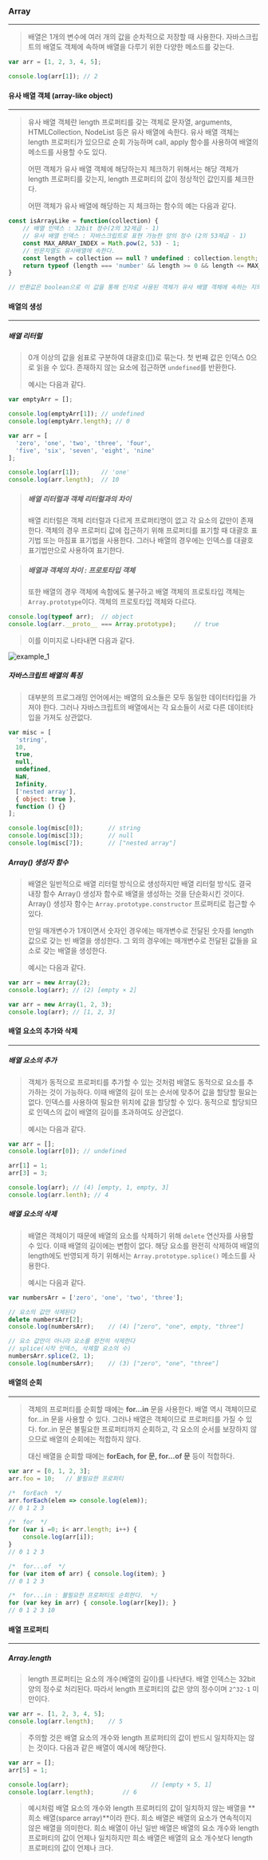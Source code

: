 ### Array

------

> 배열은 1개의 변수에 여러 개의 값을 순차적으로 저장할 때 사용한다. 자바스크립트의 배열도 객체에 속하며 배열을 다루기 위한 다양한 메소드를 갖는다.

```js
var arr = [1, 2, 3, 4, 5];

console.log(arr[1]); // 2
```





#### 유사 배열 객체 (array-like object)

------

> 유사 배열 객체란 length 프로퍼티를 갖는 객체로 문자열, arguments, HTMLCollection, NodeList 등은 유사 배열에 속한다. 유사 배열 객체는 length 프로퍼티가 있으므로 순회 가능하며 call, apply 함수를 사용하여 배열의 메소드를 사용할 수도 있다.
>
> 어떤 객체가 유사 배열 객체에 해당하는지 체크하기 위해서는 해당 객체가 length 프로퍼티를 갖는지, length 프로퍼티의 값이 정상적인 값인지를 체크한다. 
>
> 어떤 객체가 유사 배열에 해당하는 지 체크하는 함수의 예는 다음과 같다.

```javascript
const isArrayLike = function(collection) {
    // 배열 인덱스 : 32bit 정수(2의 32제곱 - 1)
    // 유사 배열 인덱스 : 자바스크립트로 표현 가능한 양의 정수 (2의 53제곱 - 1)
    const MAX_ARRAY_INDEX = Math.pow(2, 53) - 1;
    // 빈문자열도 유사배열에 속한다.
    const length = collection == null ? undefined : collection.length;
    return typeof (length === 'number' && length >= 0 && length <= MAX_ARRAY_INDEX);
}

// 반환값은 boolean으로 이 값을 통해 인자로 사용된 객체가 유사 배열 객체에 속하는 지의 여부를 알 수 있다.
```





#### 배열의 생성

------

##### 배열 리터럴

> 0개 이상의 값을 쉼표로 구분하여 대괄호([])로 묶는다. 첫 번째 값은 인덱스 0으로 읽을 수 있다. 존재하지 않는 요소에 접근하면 `undefined`를 반환한다.
>
> 예시는 다음과 같다.

```javascript
var emptyArr = [];

console.log(emptyArr[1]); // undefined
console.log(emptyArr.length); // 0

var arr = [
  'zero', 'one', 'two', 'three', 'four',
  'five', 'six', 'seven', 'eight', 'nine'
];

console.log(arr[1]);      // 'one'
console.log(arr.length);  // 10
```



> ##### 배열 리터럴과 객체 리터럴과의 차이
>
> 배열 리터럴은 객체 리터럴과 다르게 프로퍼티명이 없고 각 요소의 값만이 존재한다. 객체의 경우 프로퍼티 값에 접근하기 위해 프로퍼티를 표기할 때 대괄호 표기법 또는 마침표 표기법을 사용한다. 그러나 배열의 경우에는 인덱스를 대괄호 표기법만으로 사용하여 표기한다.



> ##### 배열과 객체의 차이 : 프로토타입 객체
>
> 또한 배열의 경우 객체에 속함에도 불구하고 배열 객체의 프로토타입 객체는 `Array.prototype`이다. 객체의 프로토타입 객체와 다르다.

```javascript
console.log(typeof arr);  // object
console.log(arr.__proto__ === Array.prototype);		// true
```

> 이를 이미지로 나타내면 다음과 같다.

![example_1](./image/js_5_1.png)



##### 자바스크립트 배열의 특징

> 대부분의 프로그래밍 언어에서는 배열의 요소들은 모두 동일한 데이터타입을 가져야 한다. 그러나 자바스크립트의 배열에서는 각 요소들이 서로 다른 데이터타입을 가져도 상관없다.

```javascript
var misc = [
  'string',
  10,
  true,
  null,
  undefined,
  NaN,
  Infinity,
  ['nested array'],
  { object: true },
  function () {}
];
```

```javascript
console.log(misc[0]);		// string
console.log(misc[3]);		// null
console.log(misc[7]);		// ["nested array"]
```



##### Array() 생성자 함수

> 배열은 일반적으로 배열 리터럴 방식으로 생성하지만 배열 리터럴 방식도 결국 내장 함수 Array() 생성자 함수로 배열을 생성하는 것을 단순화시킨 것이다. Array() 생성자 함수는 `Array.prototype.constructor` 프로퍼티로 접근할 수 있다. 
>
> 만일 매개변수가 1개이면서 숫자인 경우에는 매개변수로 전달된 숫자를 length 값으로 갖는 빈 배열을 생성한다. 그 외의 경우에는 매개변수로 전달된 값들을 요소로 갖는 배열을 생성한다.
>
> 예시는 다음과 같다.

```javascript
var arr = new Array(2);
console.log(arr); // (2) [empty × 2]

var arr = new Array(1, 2, 3);
console.log(arr); // [1, 2, 3]
```





#### 배열 요소의 추가와 삭제

------

##### 배열 요소의 추가

> 객체가 동적으로 프로퍼티를 추가할 수 있는 것처럼 배열도 동적으로 요소를 추가하는 것이 가능하다. 이때 배열의 길이 또는 순서에 맞추어 값을 할당할 필요는 없다. 인덱스를 사용하여 필요한 위치에 값을 할당할 수 있다. 동적으로 할당되므로 인덱스의 값이 배열의 길이를 초과하여도 상관없다.
>
> 예시는 다음과 같다.

```javascript
var arr = [];
console.log(arr[0]); // undefined

arr[1] = 1;
arr[3] = 3;

console.log(arr); // (4) [empty, 1, empty, 3]
console.log(arr.lenth); // 4
```



##### 배열 요소의 삭제

> 배열은 객체이기 때문에 배열의 요소를 삭제하기 위해 `delete` 연산자를 사용할 수 있다. 이때 배열의 길이에는 변함이 없다. 해당 요소를 완전히 삭제하여 배열의 length에도 반영되게 하기 위해서는 `Array.prototype.splice()` 메소드를 사용한다.
>
> 예시는 다음과 같다.

```javascript
var numbersArr = ['zero', 'one', 'two', 'three'];

// 요소의 값만 삭제된다
delete numbersArr[2]; 
console.log(numbersArr);	// (4) ["zero", "one", empty, "three"]

// 요소 값만이 아니라 요소를 완전히 삭제한다
// splice(시작 인덱스, 삭제할 요소의 수)
numbersArr.splice(2, 1); 
console.log(numbersArr); 	// (3) ["zero", "one", "three"]
```





#### 배열의 순회

------

> 객체의 프로퍼티를 순회할 때에는 **for...in** 문을 사용한다. 배열 역시 객체이므로 for...in 문을 사용할 수 있다. 그러나 배열은 객체이므로 프로퍼티를 가질 수 있다. for..in 문은 불필요한 프로퍼티까지 순회하고, 각 요소의 순서를 보장하지 않으므로 배열의 순회에는 적합하지 않다.
>
> 대신 배열을 순회할 때에는 **forEach, for 문, for...of 문** 등이 적합하다.

```javascript
var arr = [0, 1, 2, 3];
arr.foo = 10;	// 불필요한 프로퍼티
```

```javascript
/*  forEach  */
arr.forEach(elem => console.log(elem));
// 0 1 2 3
```

```javascript
/*  for  */	
for (var i =0; i< arr.length; i++) {
    console.log(arr[i]); 
}
// 0 1 2 3
```

```javascript
/*  for...of  */
for (var item of arr) { console.log(item); }
// 0 1 2 3
```

```javascript
/*  for...in : 불필요한 프로퍼티도 순회한다.  */
for (var key in arr) { console.log(arr[key]); }
// 0 1 2 3 10
```





#### 배열 프로퍼티

------

##### Array.length

> length 프로퍼티는 요소의 개수(배열의 길이)를 나타낸다. 배열 인덱스는 32bit 양의 정수로 처리된다. 따라서 length 프로퍼티의 값은 양의 정수이며 `2^32-1` 미만이다.

```javascript
var arr =. [1, 2, 3, 4, 5];
console.log(arr.length);	// 5
```

> 주의할 것은 배열 요소의 개수와 length 프로퍼티의 값이 반드시 일치하지는 않는 것이다. 다음과 같은 배열이 예시에 해당한다.

```javascript
var arr = [];
arr[5] = 1;

console.log(arr);						// [empty × 5, 1]
console.log(arr.length);		// 6
```

> 예시처럼 배열 요소의 개수와 length 프로퍼티의 값이 일치하지 않는 배열을 **희소 배열(sparce array)**이라 한다. 희소 배열은 배열의 요소가 연속적이지 않은 배열을 의미한다. 희소 배열이 아닌 일반 배열은 배열의 요소 개수와 length 프로퍼티의 값이 언제나 일치하지만 희소 배열은 배열의 요소 개수보다 length 프로퍼티의 값이 언제나 크다.